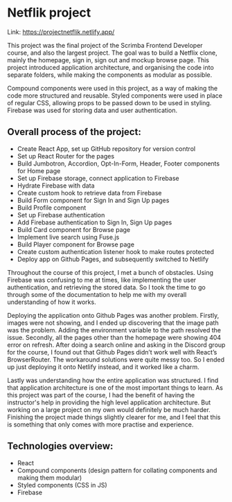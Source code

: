 # Netflik project

Link: https://projectnetflik.netlify.app/

This project was the final project of the Scrimba Frontend Developer course, and also the largest project. The goal was to build a Netflix clone, mainly the homepage, sign in, sign out and mockup browse page. This project introduced application architecture, and organising the code into separate folders, while making the components as modular as possible.

Compound components were used in this project, as a way of making the code more structured and reusable. Styled components were used in place of regular CSS, allowing props to be passed down to be used in styling. Firebase was used for storing data and user authentication.

## Overall process of the project:
- Create React App, set up GitHub repository for version control
- Set up React Router for the pages
- Build Jumbotron, Accordion, Opt-In-Form, Header, Footer components for Home page
- Set up Firebase storage, connect application to Firebase
- Hydrate Firebase with data
- Create custom hook to retrieve data from Firebase
- Build Form component for Sign In and Sign Up pages
- Build Profile component
- Set up Firebase authentication
- Add Firebase authentication to Sign In, Sign Up pages
- Build Card component for Browse page
- Implement live search using Fuse.js
- Build Player component for Browse page
- Create custom authentication listener hook to make routes protected
- Deploy app on Github Pages, and subsequently switched to Netlify

Throughout the course of this project, I met a bunch of obstacles. Using Firebase was confusing to me at times, like implementing the user authentication, and retrieving the stored data. So I took the time to go through some of the documentation to help me with my overall understanding of how it works.

Deploying the application onto Github Pages was another problem. Firstly, images were not showing, and I ended up discovering that the image path was the problem. Adding the environment variable to the path resolved the issue. Secondly, all the pages other than the homepage were showing 404 error on refresh. After doing a search online and asking in the Discord group for the course, I found out that Github Pages didn’t work well with React’s BrowserRouter. The workaround solutions were quite messy too. So I ended up just deploying it onto Netlify instead, and it worked like a charm.

Lastly was understanding how the entire application was structured. I find that application architecture is one of the most important things to learn. As this project was part of the course, I had the benefit of having the instructor's help in providing the high level application architecture. But working on a large project on my own would definitely be much harder. Finishing the project made things slightly clearer for me, and I feel that this is something that only comes with more practise and experience.

## Technologies overview:
- React
- Compound components (design pattern for collating components and making them modular)
- Styled components (CSS in JS)
- Firebase
